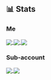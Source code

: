 ## 📊 Stats

### Me

<a href="#">
  <img align="center" src="https://github-readme-stats.vercel.app/api?username=letconst&count_private=true&show_icons=true&theme=vision-friendly-dark" />
</a>
<a href="#">
  <img align="center" src="https://github-readme-stats.vercel.app/api/top-langs/?username=letconst&layout=compact&hide=mathematica&card_width=250&theme=vision-friendly-dark" />
</a>
<a href="#">
  <img align="center" src="https://github-readme-stats.vercel.app/api/wakatime?username=letconst&custom_title=Weekly coding activity&layout=compact&theme=vision-friendly-dark" />
</a>

### Sub-account

<a href="https://github.com/oTKum">
  <img align="center" src="https://github-readme-stats.vercel.app/api?username=oTKum&custom_title=Sub-account GitHub Stats&include_all_commits=true&count_private=true&show_icons=true&theme=vision-friendly-dark" />
</a>
<a href="https://github.com/oTKum">
  <img align="center" src="https://github-readme-stats.vercel.app/api/top-langs/?username=oTKum&layout=compact&card_width=250&theme=vision-friendly-dark" />
</a>
